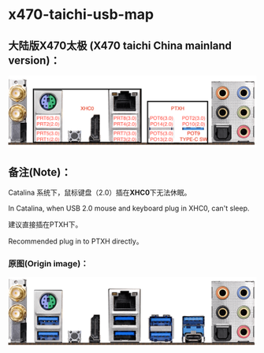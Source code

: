 # x470-taichi-usb-map

## 大陆版X470太极 (X470 taichi China mainland version)：

![USB-portmap](USB-portmap.png)

## 备注(Note)：

Catalina 系统下，鼠标键盘（2.0）插在**XHC0**下无法休眠。

In Catalina, when USB 2.0 mouse and keyboard plug in XHC0, can't sleep.

建议直接插在PTXH下。

Recommended plug in to PTXH directly。

### 原图(Origin image)：

![USB-portmap](X470-Taichi.png)

